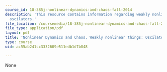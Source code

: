 ```yaml
---
course_id: 18-385j-nonlinear-dynamics-and-chaos-fall-2014
description: 'This resource contains information regarding weakly nonlinear things:
  oscilators.'
file_location: /coursemedia/18-385j-nonlinear-dynamics-and-chaos-fall-2014/ac55ab241cc3332609e511edb1d7b848_MIT18_385JF14_nonoscilatrs.pdf
file_type: application/pdf
layout: pdf
title: 'Nonlinear Dynamics and Chaos, Weakly nonlinear things: Oscilators'
type: course
uid: ac55ab241cc3332609e511edb1d7b848

---
```

None